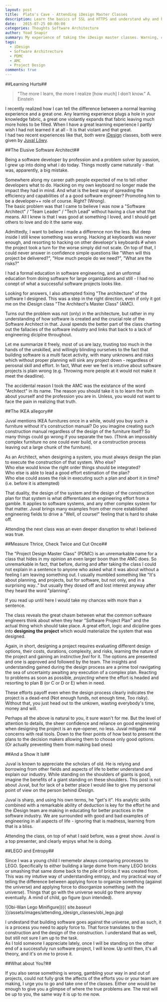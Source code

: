 ```yaml
---
layout: post
title:  Plato's Cave - Attending iDesign Master Classes
description: Learn the basics of SSL and HTTPS and understand why and how to configure your web server outside of IIS using HTTP.sys
date:   2015-07-25 00:00:00
categories: Thoughts Software Architecture
author: Yoad Snapir
summary: My experience of taking the iDesign master classes. Warning, contains some troubling truths.
tags:
  - iDesign
  - Software Architrecture
  - PDMC
  - AMC
  - Project Design
comments: true
---
```


##Learning Hurts##

> "The more I learn, the more I realize [how much] I don’t know." A. Einstein

I recently realized how I can tell the difference between a normal learning experience and a great one. Any learning experience plugs a hole in your knowledge fabric, a great one violantly expands that fabric leaving much more holes to be filled. When I have a great learning experience I partly wish I had not learned it at all - It is that violant and that great.  
I had two recent experiences like that, both were [iDesign][iDesign] classes, both were given by [Juval Löwy][lowy].


##The Elusive Software Architect##

Being a software developer by profession and a problem solver by passion, I grew up into doing what i do today. Things mostly came naturally - that was, apparently, a big mistake.

Somewhere along my career path people expected of me to tell other developers what to do. Hacking on my own keyboard no longer made the impact they had in mind. And what is the best way of spreading the efficiency and capabilities of a a good software engineer? Promoting him to be a developer++ role of course. Right? (Wrong).  
The basic problem was that I came to believe I was now a "Software Architect" / "Team Leader" / "Tech Lead" without having a clue what that means. All I knew is that I was good at something I loved, and I should get others to love and do it the same way.  

Admittedly, I want to believe i made a difference non the less. But deep inside I still knew something was wrong. Hacking at keyboards was never enough, and resorting to hacking on other develoepr's keyboards ~~if~~ when the project took a turn for the worse simply did not scale. On top of that, I could never answer in confidence simple questions like "When will this project be delivered?", "How much people do we need?", "What are the risks?"

I had a formal education in software engineering, and an unformal education from doing software for large organizations and still - I had no conept of what a successful software projects looks like.

Looking for answers, I also attempted fixing "The architecture" of the software I designed. This was a step in the right direction, even if only it got me on the iDesign class "The Architect's Master Class" (AMC).

Turns out the problem was not (only) in the architecture, but rather in my understanding of how software is created and the crucial role of the Software Architect in that. Juval spends the better part of the class charting out the fallacies of the software industry and links that back to a lack of engineering diciplne throughout.

Let me summarize it freely, most of us are lazy, trusting too much in the hands of the unskilled, and willingly blinding ourselves to the fact that building software is a multi facet activity, with many unknowns and risks which without proper planning will sink any project down - regardless of perosnal skill and effort. In fact, What ever we feel is intutive about software projects is plain wrong (e.g. Throwing more people at it would not make it meet the deadline).

The accidental reason I took the AMC was the existance of the word "Architect" in its name. The reason you should take it is to learn the truth about yourself and the profession you are in. Unless, you would not want to face the pain in realizing that truth.

##The IKEA allegory##

Juval mentions IKEA furnitures once in a while, would you buy such a furniture without it's construction manual? Do you imagine creating such construction manual regardless of the design of the furniture itself? So many things could go wrong if you separate the two. (Think an impossibly complex furniture no one could ever build, or a construction process leaving out a large chunk of the furniture).

As an Architect, when designing a system, you must always design the plan to execute the construction of that system. Who else?  
Who else would know the right order things should be integrated?  
Who else is able to lead a good effort estimation of the plan?  
Who else could asses the risk in executing such a plan and abort it in time? (i.e. before it is attempted)

That duality, the design of the system and the design of the construction plan for that system is what differentiates an engineering effort from a gamble. It applies to software systems, and any other complex system for that matter. Juval brings many examples from other more established engineering fields to drive a "Well, of course!" feeling that is hard to shake off.

Attending the next class was an even deeper disruption to what I believed was true.

##Measure Thrice, Check Twice and Cut Once##

The "Project Design Master Class" (PDMC) is an unremarkable name for a class that hides in my opinion an even larger boon than the AMC does. So unremarkable in fact, that before, during and after taking the class I could not explain in a sentence to anyone who asked what it was about without a feeling I am leaving something out. I usually mumbled something like "It's about planning, and projects, but for software, but not only, and in a surprising way.." but usually they dosed off and lost interest anyway after they heard the word "planning".

If you read up until here I would take my chances with more than a sentence.

The class reveals the great chasm between what the common software engineers think about when they hear "Software Project Plan" and the actual thing which should take place. A great effort, logic and dicipline goes into **designing the project** which would materialize the system that was designed.

Again, in short, designing a project requires evaluating different design options, their costs, durations, complexity, and risks, learning the nature of the project and gaining an instinctive *feel* for it. The options are presented and one is approved and followed by the team. The insights and understanding gained during the design process are a prime tool navigating the sea of uncertainty awaiting any execution of a complex plan. Reacting to problems as soon as possible, *projecting* where the effort is headed and resorting to plan B (or C or D or E) when in need.

These efforts payoff even when the design process clearly indicates the project is a dead-end (Not enough funds, not enough time, Too risky). Without that, you just head out to the unkown, wasting everybody's time, money and will.

Perhaps all the above is natural to you, it sure wasn't for me. But the level of attention to details, the sheer confidence and reliance on good engineering when designing the project is an eye-opener, no less. Juval mitigates real concerns with real tools. Down to the finer points of how best to present the plans to the decision makers allowing them to choose only good options. (Or actually preventing them from making bad ones)

##And a Show It Is##

Juval is known to appreciate the scholars of old. He is relying and borrowing from other fields and aspects of life to better understand and explain our industry. While standing on the shoulders of giants is good, imagine the benefits of a giant standing on these shoulders. This post is not about Juval, but for lack of a better place I would like to give my personal point of view on the person behind iDesign.

Juval is sharp, and using his own terms, he "get's it". His analytic skills combined with a remarkable ability of deduction is key for the effort he and the iDesign team are making in educating for better practices in the software industry. We are surrounded with good and bad examples of engineering in all aspects of life - ignoring that is madness, learning from that is a bliss.

Attending the class, on top of what I said before, was a great show. Juval is a top presenter, and clearly enjoys what he is doing.

##LEGO and Entropy##

Since I was a young child I rememebr always comparing processes to LEGO. Specifically to either building a large dome from many LEGO bricks or smashing that same dome back to the pile of bricks it was created from.  This was my intutive way of understanding entropy, and my practical way of telling the difference between applying force to organize something (against the universe) and applying force to disorganize something (with the universe). Things that go with the universe would go there anyway eventually. A mind of child, go figure (pun intended).

![Obi-Wan Lego Minifigure]({{ site.baseurl }}/assets/images/attending_idesign_classes/obi_lego.jpg)

I undestand that building software goes against the universe, and as such, it is a process you need to apply force to. That force translates to the construction and the design of the construction. I understand that as well, but still not sure I am up to the task.  
As I told someone I appreciate lately, once I will be standing on the other end of a successfuly run software project, I will know. Up until then, it's all theory, and it's on me to prove it.

##What about You?##

If you also sense something is wrong, gambling your way in and out of projects, could not fully grok the affects of the efforts you or your team are making, I urge you to go and take one of the classes. Either one would be enough to give you a glimpse of where the true problems are. The rest will be up to you, the same way it is up to me now.

[idesign]: http://www.idesign.net/
[lowy]: http://www.idesign.net/About#Lowy
